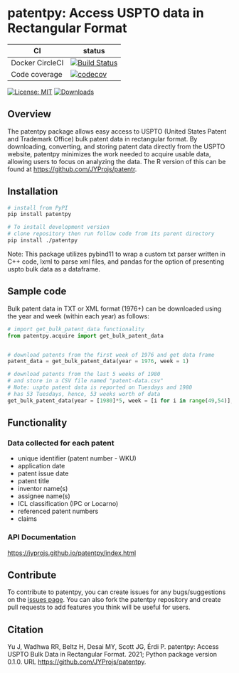 # patentpy: Access USPTO data in Rectangular Format

|       CI          | status  |
|-------------------|---------|
| Docker  CircleCI  | [![Build Status][circleci_badge]][circleci_url] |
| Code coverage     | [![codecov][codecov_badge]][codecov_url]  |

[codecov_badge]:     https://codecov.io/gh/JYProjs/patentpy/branch/main/graph/badge.svg?token=OZWS94028B
[codecov_url]:       https://codecov.io/gh/JYProjs/patentpy
[circleci_badge]:    https://circleci.com/gh/JYProjs/patentpy.svg?style=svg
[circleci_url]:      https://circleci.com/gh/JYProjs/patentpy


[//]: #  ([travis_badge]:      https://travis-ci.com/JYProjs/patentpy.svg?branch=main)
[//]: #  ([travis_url]:        https://travis-ci.com/JYProjs/patentpy)


[![License: MIT](https://img.shields.io/badge/License-MIT-blue.svg)](https://opensource.org/licenses/MIT)
[![Downloads](https://pepy.tech/badge/patentpy)](https://pepy.tech/project/patentpy)

## Overview

The patentpy package allows easy access to USPTO (United States Patent and Trademark Office) bulk patent data in rectangular format. By downloading, converting, and storing patent data directly from the USPTO website, patentpy minimizes the work needed to acquire usable data, allowing users to focus on analyzing the data. The R version of this can be found at https://github.com/JYProjs/patentr.

## Installation

```bash
# install from PyPI
pip install patentpy

# To install development version
# clone repository then run follow code from its parent directory
pip install ./patentpy
```
Note: This package utilizes pybind11 to wrap a custom txt parser written in C++ code, lxml to parse xml files, and pandas for the option of presenting uspto bulk data as a dataframe.

## Sample code

Bulk patent data in TXT or XML format (1976+) can be downloaded using the year and week (within each year) as follows:

```python
# import get_bulk_patent_data functionality
from patentpy.acquire import get_bulk_patent_data


# download patents from the first week of 1976 and get data frame
patent_data = get_bulk_patent_data(year = 1976, week = 1)

# download patents from the last 5 weeks of 1980
# and store in a CSV file named "patent-data.csv"
# Note: uspto patent data is reported on Tuesdays and 1980
# has 53 Tuesdays, hence, 53 weeks worth of data
get_bulk_patent_data(year = [1980]*5, week = [i for i in range(49,54)], output_file = "patent-data.csv")
```

## Functionality

### Data collected for each patent

* unique identifier (patent number - WKU)
* application date
* patent issue date
* patent title
* inventor name(s)
* assignee name(s)
* ICL classification (IPC or Locarno)
* referenced patent numbers
* claims

### API Documentation
https://jyprojs.github.io/patentpy/index.html

## Contribute

To contribute to patentpy, you can create issues for any bugs/suggestions on the [issues page](https://github.com/JYProjs/patentpy/issues).
You can also fork the patentpy repository and create pull requests to add features you think will be useful for users.

## Citation

Yu J, Wadhwa RR, Beltz H, Desai MY, Scott JG, Érdi P. patentpy: Access USPTO Bulk Data in Rectangular Format. 2021; Python package version 0.1.0. URL https://github.com/JYProjs/patentpy.
